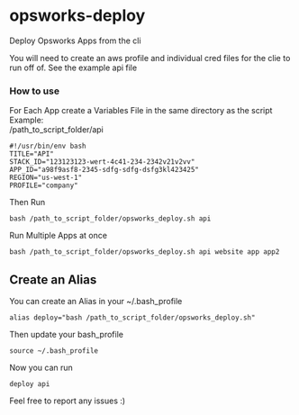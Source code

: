 # opsworks-deploy
Deploy Opsworks Apps from the cli

You will need to create an aws profile and individual cred files for the clie to run off of.
See the example api file 


### How to use

For Each App create a Variables File in the same directory as the script
Example:  
/path_to_script_folder/api
```
#!/usr/bin/env bash
TITLE="API"
STACK_ID="123123123-wert-4c41-234-2342v21v2vv"
APP_ID="a98f9asf8-2345-sdfg-sdfg-dsfg3kl423425"
REGION="us-west-1"
PROFILE="company"

```


Then Run
```
bash /path_to_script_folder/opsworks_deploy.sh api
```

Run Multiple Apps at once
```
bash /path_to_script_folder/opsworks_deploy.sh api website app app2
```

## Create an Alias
You can create an Alias in your ~/.bash_profile
```
alias deploy="bash /path_to_script_folder/opsworks_deploy.sh"
```
Then update your bash_profile
```
source ~/.bash_profile
```

Now you can run 
```
deploy api
```

Feel free to report any issues :)
